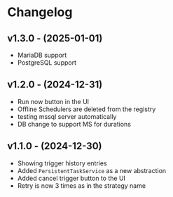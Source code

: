 # Changelog

## v1.3.0 - (2025-01-01)

-   MariaDB support
-   PostgreSQL support

## v1.2.0 - (2024-12-31)

-   Run now button in the UI
-   Offline Schedulers are deleted from the registry
-   testing mssql server automatically
-   DB change to support MS for durations

## v1.1.0 - (2024-12-30)

-   Showing trigger history entries
-   Added `PersistentTaskService` as a new abstraction
-   Added cancel trigger button to the UI
-   Retry is now 3 times as in the strategy name
